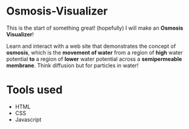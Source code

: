 # Osmosis-Visualizer
This is the start of something great! (hopefully) I will make an **Osmosis Visualizer**! 

Learn and interact with a web site that demonstrates the concept of **osmosis**, which is the **movement of water** from a region of **high** water potential **to** a region of **lower** water potential across a **semipermeable membrane**. Think diffusion but for particles in water!

# Tools used
- HTML
- CSS
- Javascript